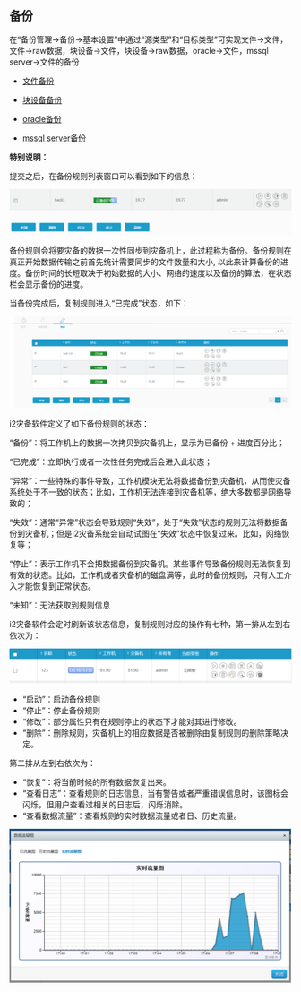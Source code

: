 ## 备份

在“备份管理-&gt;备份-&gt;基本设置”中通过“源类型”和“目标类型”可实现文件-&gt;文件，文件-&gt;raw数据，块设备-&gt;文件，块设备-&gt;raw数据，oracle-&gt;文件，mssql server-&gt;文件的备份

* [文件备份](backup_file.md)

* [块设备备份](backup_blk.md)

* [oracle备份](backup_oracle.md)

* [mssql server备份](backup_mssql.md)

**特别说明：**

提交之后，在备份规则列表窗口可以看到如下的信息：

![](/assets/V6.200021.png)

备份规则会将要灾备的数据一次性同步到灾备机上，此过程称为备份。备份规则在真正开始数据传输之前首先统计需要同步的文件数量和大小, 以此来计算备份的进度。备份时间的长短取决于初始数据的大小、网络的速度以及备份的算法，在状态栏会显示备份的进度。

当备份完成后，复制规则进入“已完成”状态，如下：

![](/assets/V6.200020.png)

i2灾备软件定义了如下备份规则的状态：

“备份”：将工作机上的数据一次拷贝到灾备机上，显示为已备份 + 进度百分比；

“已完成”：立即执行或者一次性任务完成后会进入此状态；

“异常”：一些特殊的事件导致，工作机模块无法将数据备份到灾备机，从而使灾备系统处于不一致的状态；比如，工作机无法连接到灾备机等，绝大多数都是网络导致的；

“失效”：通常“异常”状态会导致规则“失效”，处于“失效”状态的规则无法将数据备份到灾备机；但是i2灾备系统会自动试图在“失效”状态中恢复过来。比如，网络恢复等；

“停止”：表示工作机不会把数据备份到灾备机。某些事件导致备份规则无法恢复到有效的状态。比如，工作机或者灾备机的磁盘满等，此时的备份规则，只有人工介入才能恢复到正常状态。

“未知”：无法获取到规则信息

i2灾备软件会定时刷新该状态信息，复制规则对应的操作有七种，第一排从左到右依次为：

![](/assets/V6.022146.png)

*   “启动”：启动备份规则
*   “停止”：停止备份规则
*   “修改”：部分属性只有在规则停止的状态下才能对其进行修改。
*   “删除”：删除规则，灾备机上的相应数据是否被删除由复制规则的删除策略决定。

第二排从左到右依次为：

*   “恢复”：将当前时候的所有数据恢复出来。
*   “查看日志”：查看规则的日志信息，当有警告或者严重错误信息时，该图标会闪烁，但用户查看过相关的日志后，闪烁消除。
*   “查看数据流量”：查看规则的实时数据流量或者日、历史流量。

![](/assets/V6.022653.png)